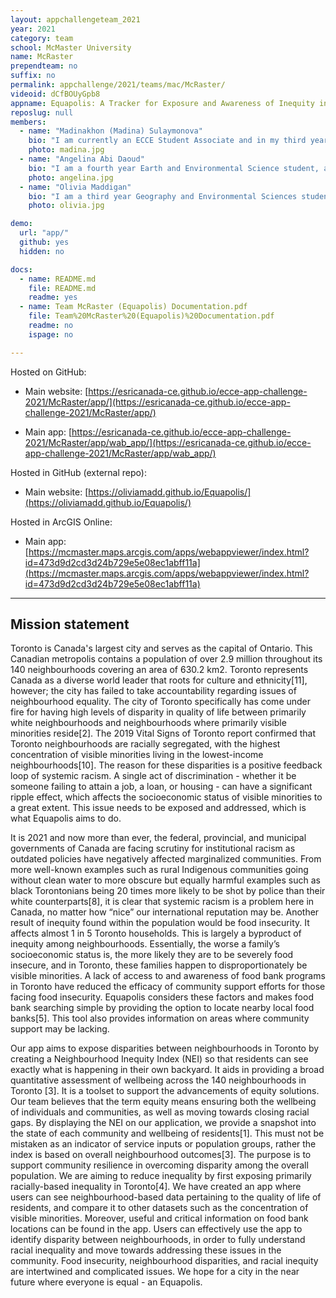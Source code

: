 ```yaml
---
layout: appchallengeteam_2021
year: 2021
category: team
school: McMaster University
name: McRaster
prependteam: no
suffix: no
permalink: appchallenge/2021/teams/mac/McRaster/
videoid: dCfBOUyGpb8
appname: Equapolis: A Tracker for Exposure and Awareness of Inequity in Toronto
reposlug: null
members:
  - name: "Madinakhon (Madina) Sulaymonova"
    bio: "I am currently an ECCE Student Associate and in my third year of Honours Environmental Sciences Co-op. I am on a track to attain a Certified GIS Professional (GISP) accreditation, by which I plan on carrying out my interest in GIS with my passion in epidemiology. My hobbies include HIIT workouts, playing APEX Legends, and spending time with my two year old hamster. Mom of two plants."
    photo: madina.jpg
  - name: "Angelina Abi Daoud"
    bio: "I am a fourth year Earth and Environmental Science student, also pursuing a Certificate of Geographic Information Science. I am starting my Master’s of Sedimentology in the Fall and hope to incorporate GIS into my research on coastal systems. My interests include owning way too many plants, raising way too many hamsters, and hiking."
    photo: angelina.jpg
  - name: "Olivia Maddigan"
    bio: "I am a third year Geography and Environmental Sciences student currently in co-op, working as a GIS Technician. I am extremely passionate about using technology to help better our environment and hope to use this challenge as an opportunity to pursue that. My hobbies include reading obscure Wikipedia pages, shooting hoops, and playing with my 3 month old kitten."
    photo: olivia.jpg

demo:
  url: "app/"
  github: yes
  hidden: no

docs:
  - name: README.md
    file: README.md
    readme: yes
  - name: Team McRaster (Equapolis) Documentation.pdf
    file: Team%20McRaster%20(Equapolis)%20Documentation.pdf
    readme: no
    ispage: no

---
```


Hosted on GitHub:

- Main website: [https://esricanada-ce.github.io/ecce-app-challenge-2021/McRaster/app/](https://esricanada-ce.github.io/ecce-app-challenge-2021/McRaster/app/)

- Main app: [https://esricanada-ce.github.io/ecce-app-challenge-2021/McRaster/app/wab_app/](https://esricanada-ce.github.io/ecce-app-challenge-2021/McRaster/app/wab_app/)


Hosted in GitHub (external repo):

- Main website: [https://oliviamadd.github.io/Equapolis/](https://oliviamadd.github.io/Equapolis/)


Hosted in ArcGIS Online:

- Main app: [https://mcmaster.maps.arcgis.com/apps/webappviewer/index.html?id=473d9d2cd3d24b729e5e08ec1abff11a](https://mcmaster.maps.arcgis.com/apps/webappviewer/index.html?id=473d9d2cd3d24b729e5e08ec1abff11a)

---

## Mission statement

Toronto is Canada's largest city and serves as the capital of Ontario. This Canadian metropolis contains a population of over 2.9 million throughout its 140 neighbourhoods covering an area of 630.2 km2. Toronto represents Canada as a diverse world leader that roots for culture and ethnicity\[11\], however; the city has failed to take accountability regarding issues of neighbourhood equality. The city of Toronto specifically has come under fire for having high levels of disparity in quality of life between primarily white neighbourhoods and neighbourhoods where primarily visible minorities reside\[2\]. The 2019 Vital Signs of Toronto report confirmed that Toronto neighbourhoods are racially segregated, with the highest concentration of visible minorities living in the lowest-income neighbourhoods\[10\]. The reason for these disparities is a positive feedback loop of systemic racism. A single act of discrimination - whether it be someone failing to attain a job, a loan, or housing - can have a significant ripple effect, which affects the socioeconomic status of visible minorities to a great extent. This issue needs to be exposed and addressed, which is what Equapolis aims to do.   

It is 2021 and now more than ever, the federal, provincial, and municipal governments of Canada are facing scrutiny for institutional racism as outdated policies have negatively affected marginalized communities. From more well-known examples such as rural Indigenous communities going without clean water to more obscure but equally harmful examples such as black Torontonians being 20 times more likely to be shot by police than their white counterparts\[8\], it is clear that systemic racism is a problem here in Canada, no matter how “nice” our international reputation may be. Another result of inequity found within the population would be food insecurity. It affects almost 1 in 5 Toronto households. This is largely a byproduct of inequity among neighbourhoods. Essentially, the worse a family’s socioeconomic status is, the more likely they are to be severely food insecure, and in Toronto, these families happen to disproportionately be visible minorities. A lack of access to and awareness of food bank programs in Toronto have reduced the efficacy of community support efforts for those facing food insecurity. Equapolis considers these factors and makes food bank searching simple by providing the option to locate nearby local food banks\[5\]. This tool also provides information on areas where community support may be lacking.    

Our app aims to expose disparities between neighbourhoods in Toronto by creating a Neighbourhood Inequity Index (NEI) so that residents can see exactly what is happening in their own backyard. It aids in providing a broad quantitative assessment of wellbeing across the 140 neighbourhoods in Toronto \[3\]. It is a toolset to support the advancements of equity solutions. Our team believes that the term equity means ensuring both the wellbeing of individuals and communities, as well as moving towards closing racial gaps. By displaying the NEI on our application, we provide a snapshot into the state of each community and wellbeing of residents\[1\]. This must not be mistaken as an indicator of service inputs or population groups, rather the index is based on overall neighbourhood outcomes\[3\].
The purpose is to support community resilience in overcoming disparity among the overall population. We are aiming to reduce inequality by first exposing primarily racially-based inequality in Toronto\[4\]. We have created an app where users can see neighbourhood-based data pertaining to the quality of life of residents, and compare it to other datasets such as the concentration of visible minorities. Moreover, useful and critical information on food bank locations can be found in the app. Users can effectively use the app to identify disparity between neighbourhoods, in order to fully understand racial inequality and move towards addressing these issues in the community. Food insecurity, neighbourhood disparities, and racial inequity are intertwined and complicated issues. We hope for a city in the near future where everyone is equal - an Equapolis.
